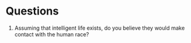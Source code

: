 # Questions

1. Assuming that intelligent life exists, do you believe they would make contact with the human race? 

